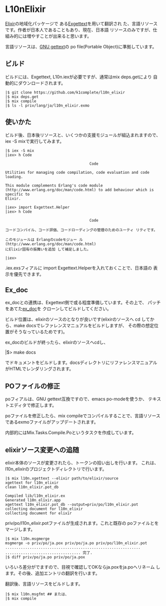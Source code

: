 L10nElixir
==========

[Elixir](http://elixir-lang.com/docs/stable/elixir)の地域化パッケージで
ある[Exgettext](http://github.com/k1complete/exgettext)を用いて翻訳され
た、言語リソースです。作者が日本人であることもあり、現在、日本語
リソースのみですが、仕組み的には増やすことが出来ると思います。

言語リソースは、[GNU gettext](https://www.gnu.org/software/gettext/)の
po file(Portable Object)に準拠しています。

ビルド
------

ビルドには、Exgettext, L10n.iexが必要ですが、通常はmix deps.getにより
自動的にダウンロードされます。

    |$ git clone https://github.com/k1complete/l10n_elixir
    |$ mix deps.get 
    |$ mix compile
    |$ ls -l priv/lang/ja/l10n_elixir.exmo

使いかた
--------

ビルド後、日本後リソースと、いくつかの支援モジュールが組込まれますので、
iex -S mixで実行してみます。

    |$ iex -S mix
    |iex> h Code           
    
                                          Code                                      
    
    Utilities for managing code compilation, code evaluation and code loading.
    
    This module complements Erlang's code module
    (http://www.erlang.org/doc/man/code.html) to add behaviour which is specific to
    Elixir.
    
    |iex> import Exgettext.Helper
    |iex> h Code           
    
                                          Code                                      
    
    コードコンパイル、コード評価、コードローディングの管理のためのユーティ リティです。

    このモジュールは Erlangのcodeモジュー ル (http://www.erlang.org/doc/man/code.html)
    にElixir固有の振舞いを追加 して補足しました。

    |iex>

.iex.exsフィアルに import Exgettext.Helperを入れておくことで、日本語の
表示を優先できます。

Ex_doc
-------

ex_docとの連携は、Exgettext側で或る程度準備しています。その上で、
パッチをあてた[ex_doc](https://github.com/k1complete/ex_doc.git)を
クローンしてビルドしてください。

ビルド位置は、elixirのソースのとなりが良いです(elixirのソースへ
cd してから、make docsでレファレンスマニュアルをビルドしますが、
その際の想定位置がそうなっているためです)。

ex_docのビルドが終ったら、elixirのソースへcdし、

  |$> make docs
  
でドキュメントをビルドします。docsディレクトリにリファレンスマニュアル
がHTMLでレンダリングされます。

POファイルの修正
----------------

poフィアルは、GNU gettext互換ですので、emacs po-modeを使うか、
テキストエディタで修正します。

poファイルを修正したら、mix compileでコンパイルすることで、言語リソース
であるexmoファイルがアップデートされます。

内部的にはMix.Tasks.Compile.Poというタスクを作成しています。

elixirソース変更への追随
------------------------

elixir本体のソースが変更されたら、トークンの拾い出しを行います。
これは、l10n_elixirのプロジェクトディレクトリで行います。

    |$ mix l10n.xgettext --elixir path/to/elixir/source
    xgettext for l10n_elixir
    clean l10n_elixir.pot_db
    
    Compiled lib/l10n_elixir.ex
    Generated l10n_elixir.app
    xgettext l10n_elixir.pot_db --output=priv/po/l10n_elixir.pot
    collecting document for l10n_elixir
    collecting document for elixir

priv/po/l10n_elixir.potファイルが生成されます。これと既存の
poファイルとをマージします。

    |$ mix l10n.msgmerge
    msgmerge -o priv/po/ja.pox priv/po/ja.po priv/po/l10n_elixir.pot
    .............................................................
    .................................. 完了.
    |$ diff priv/po/ja.po priv/po/ja.pox    

いろいろ差分がでますので、目視で確認してOKならja.poxをja.poへリネーム
します。その後、追加エントリの翻訳を行います。

翻訳後、言語リソースをビルドします。

    |$ mix l10n.msgfmt ## または、
    |$ mix compile





